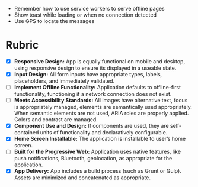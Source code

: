 * Remember how to use service workers to serve offline pages
* Show toast while loading or when no connection detected
* Use GPS to locate the messages

# Rubric

- [x] **Responsive Design:** App is equally functional on mobile and desktop, using responsive design to ensure its displayed in a useable state.
- [x] **Input Design:** All form inputs have appropriate types, labels, placeholders, and immediately validated.
- [ ] **Implement Offline Functionality:** Application defaults to offline-first functionality, functioning if a network connection does not exist.
- [ ] **Meets Accessibility Standards:** All images have alternative text, focus is appropriately managed, elements are semantically used appropriately. When semantic elements are not used, ARIA roles are properly applied. Colors and contrast are managed.
- [x] **Component Use and Design:** If components are used, they are self-contained units of functionality and declaratively configurable.
- [x] **Home Screen Installable:** The application is installable to user’s home screen.
- [ ] **Built for the Progressive Web:** Application uses native features, like push notifications, Bluetooth, geolocation, as appropriate for the application.
- [x] **App Delivery:** App includes a build process (such as Grunt or Gulp). Assets are minimized and concatenated as appropriate.
